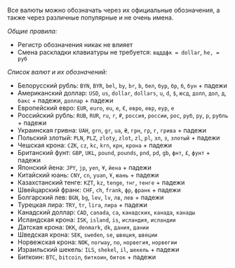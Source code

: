 Все валюты можно обозначать через их официальные обозначения, а также через различные популярные и не очень имена.

*Общие правила:*
- Регистр обозначения никак не влияет
- Смена раскладки клавиатуры не требуется: `вщддфк = dollar`, `he, = руб`

*Список валют и их обозначений:*
- Белорусский рубль:
`BYN`, `BYR`, `bel`, `by`, `br`, `b`, `бел`, `бур`, `бр`, `б`, `бун` + падежи
- Американский доллар:
`USD`, `us`, `dollar`, `dollars`, `u`, `d`, `$`, `юсд`, `долл`, `дол`, `д`, `бакс` + падежи, `доллар` + падежи
- Европейский евро:
`EUR`, `euro`, `eu`, `e`, `€`, `евро`, `евр`, `еур`, `е`
- Российский рубль:
`RUB`, `RUR`, `ru`, `r`, `₽`, `россия`, `россии`, `рос`, `руб`, `ру`, `р`, `рубль` + падежи
- Украинская гривна:
`UAH`, `grn`, `gr`, `ua`, `₴`, `грн`, `гр`, `г`, `грива` + падежи
- Польский злотый:
`PLN`, `PLZ`, `zloty`, `zlot`, `zl`, `pl`, `зл`, `з`, `злотый` + падежи
- Чешская крона:
`CZK`, `cz`, `kc`, `krn`, `крн`, `крона` + падежи
- Британский фунт:
`GBP`, `UKL`, `pound`, `pounds`, `pnd`, `pd`, `gb`, `фнт`, `£`, `фунт` + падежи
- Японский йена:
`JPY`, `jp`, `yen`, `¥`, `йена` + падежи
- Китайский юань:
`CNY`, `cn`, `yuan`, `Ұ`, `юань` + падежи
- Казахстанский тенге:
`KZT`, `kz`, `tenge`, `тнг`, `тенге` + падежи
- Швейцарский франк:
`CHF`, `ch`, `frank`, `фр`, `франк` + падежи
- Болгарский лев:
`BGN`, `bg`, `lev`, `lv`, `лв`, `лев` + падежи
- Турецкая лира:
`TRY`, `tr`, `lira`, `лира` + падежи
- Канадский доллар:
`CAD`, `canada`, `ca`, `канадских`, `канада`, `канады`
- Исландская крона:
`ISK`, `island`, `is`, `исландия`, `исландии`
- Датская крона: 
`DKK`, `denmark`, `dk`, `дания`, `дании`
- Шведская крона: 
`SEK`, `sweden`, `se`, `швеция`, `швеции`
- Норвежская крона:
`NOK`, `norway`, `no`, `норвегия`, `норвегии`
- Израильский шекель:
`ILS`, `shekel`, `il`, `шекель` + падежи
- Биткоин:
`BTC`, `bitcoin`, `биткоин`, `биток` + падежи